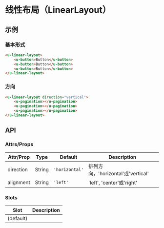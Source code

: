# 线性布局（LinearLayout）

## 示例
### 基本形式

``` html
<u-linear-layout>
    <u-button>Button</u-button>
    <u-button>Button</u-button>
    <u-button>Button</u-button>
</u-linear-layout>
```

### 方向

``` html
<u-linear-layout direction="vertical">
    <u-pagination></u-pagination>
    <u-pagination></u-pagination>
    <u-pagination></u-pagination>
</u-linear-layout>
```

## API
### Attrs/Props

| Attr/Prop | Type | Default | Description |
| --------- | ---- | ------- | ----------- |
| direction | String | `'horizontal'` | 排列方向，'horizontal'或'vertical' |
| alignment | String | `'left'` | 'left', 'center'或'right' |

### Slots

| Slot | Description |
| ---- | ----------- |
| (default) | |
